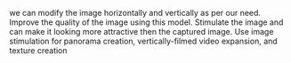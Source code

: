 we can modify the image horizontally and vertically as per our need.
Improve the quality of the image using this model.
Stimulate the image and can make it looking more attractive then the captured image.
Use image stimulation for panorama creation, vertically-filmed video expansion, and texture 
creation
